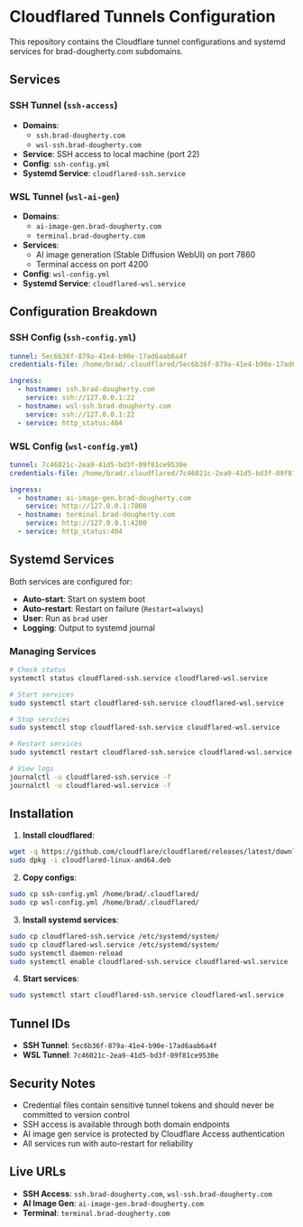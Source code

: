 # Cloudflared Tunnels Configuration

This repository contains the Cloudflare tunnel configurations and systemd services for brad-dougherty.com subdomains.

## Services

### SSH Tunnel (`ssh-access`)
- **Domains**: 
  - `ssh.brad-dougherty.com` 
  - `wsl-ssh.brad-dougherty.com`
- **Service**: SSH access to local machine (port 22)
- **Config**: `ssh-config.yml`
- **Systemd Service**: `cloudflared-ssh.service`

### WSL Tunnel (`wsl-ai-gen`) 
- **Domains**:
  - `ai-image-gen.brad-dougherty.com`
  - `terminal.brad-dougherty.com`
- **Services**: 
  - AI image generation (Stable Diffusion WebUI) on port 7860
  - Terminal access on port 4200
- **Config**: `wsl-config.yml`
- **Systemd Service**: `cloudflared-wsl.service`

## Configuration Breakdown

### SSH Config (`ssh-config.yml`)
```yaml
tunnel: 5ec6b36f-879a-41e4-b90e-17ad6aab6a4f
credentials-file: /home/brad/.cloudflared/5ec6b36f-879a-41e4-b90e-17ad6aab6a4f.json

ingress:
  - hostname: ssh.brad-dougherty.com
    service: ssh://127.0.0.1:22
  - hostname: wsl-ssh.brad-dougherty.com
    service: ssh://127.0.0.1:22
  - service: http_status:404
```

### WSL Config (`wsl-config.yml`)
```yaml
tunnel: 7c46021c-2ea9-41d5-bd3f-09f81ce9530e
credentials-file: /home/brad/.cloudflared/7c46021c-2ea9-41d5-bd3f-09f81ce9530e.json

ingress:
  - hostname: ai-image-gen.brad-dougherty.com
    service: http://127.0.0.1:7860
  - hostname: terminal.brad-dougherty.com
    service: http://127.0.0.1:4200
  - service: http_status:404
```

## Systemd Services

Both services are configured for:
- **Auto-start**: Start on system boot
- **Auto-restart**: Restart on failure (`Restart=always`)
- **User**: Run as `brad` user
- **Logging**: Output to systemd journal

### Managing Services

```bash
# Check status
systemctl status cloudflared-ssh.service cloudflared-wsl.service

# Start services
sudo systemctl start cloudflared-ssh.service cloudflared-wsl.service

# Stop services  
sudo systemctl stop cloudflared-ssh.service cloudflared-wsl.service

# Restart services
sudo systemctl restart cloudflared-ssh.service cloudflared-wsl.service

# View logs
journalctl -u cloudflared-ssh.service -f
journalctl -u cloudflared-wsl.service -f
```

## Installation

1. **Install cloudflared**:
```bash
wget -q https://github.com/cloudflare/cloudflared/releases/latest/download/cloudflared-linux-amd64.deb
sudo dpkg -i cloudflared-linux-amd64.deb
```

2. **Copy configs**:
```bash
sudo cp ssh-config.yml /home/brad/.cloudflared/
sudo cp wsl-config.yml /home/brad/.cloudflared/
```

3. **Install systemd services**:
```bash
sudo cp cloudflared-ssh.service /etc/systemd/system/
sudo cp cloudflared-wsl.service /etc/systemd/system/
sudo systemctl daemon-reload
sudo systemctl enable cloudflared-ssh.service cloudflared-wsl.service
```

4. **Start services**:
```bash
sudo systemctl start cloudflared-ssh.service cloudflared-wsl.service
```

## Tunnel IDs

- **SSH Tunnel**: `5ec6b36f-879a-41e4-b90e-17ad6aab6a4f`
- **WSL Tunnel**: `7c46021c-2ea9-41d5-bd3f-09f81ce9530e`

## Security Notes

- Credential files contain sensitive tunnel tokens and should never be committed to version control
- SSH access is available through both domain endpoints
- AI image gen service is protected by Cloudflare Access authentication
- All services run with auto-restart for reliability

## Live URLs

- **SSH Access**: `ssh.brad-dougherty.com`, `wsl-ssh.brad-dougherty.com`
- **AI Image Gen**: `ai-image-gen.brad-dougherty.com` 
- **Terminal**: `terminal.brad-dougherty.com`
